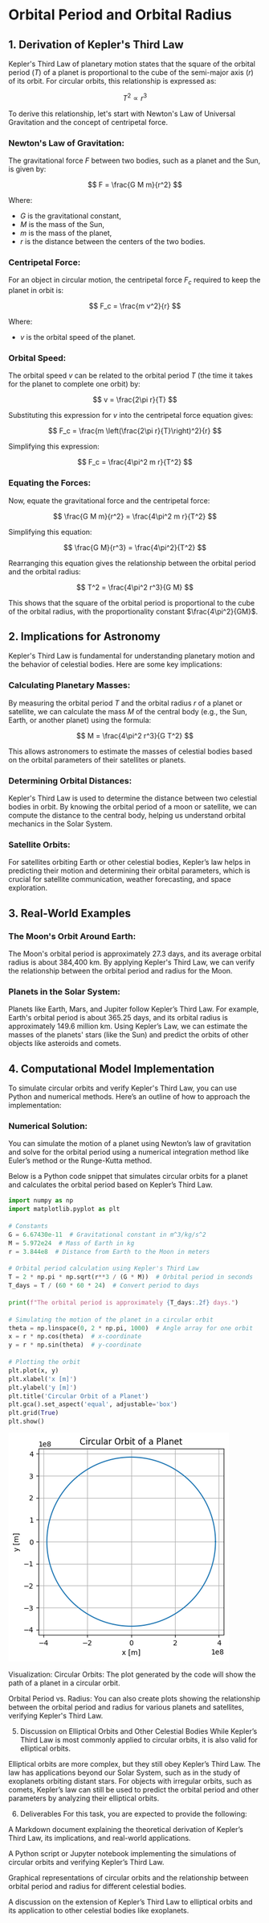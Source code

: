 # Orbital Period and Orbital Radius

## 1. Derivation of Kepler's Third Law

Kepler's Third Law of planetary motion states that the square of the orbital period ($T$) of a planet is proportional to the cube of the semi-major axis ($r$) of its orbit. For circular orbits, this relationship is expressed as:

$$
T^2 \propto r^3
$$

To derive this relationship, let's start with Newton's Law of Universal Gravitation and the concept of centripetal force.

### Newton's Law of Gravitation:
The gravitational force $F$ between two bodies, such as a planet and the Sun, is given by:

$$
F = \frac{G M m}{r^2}
$$

Where:
- $G$ is the gravitational constant,
- $M$ is the mass of the Sun,
- $m$ is the mass of the planet,
- $r$ is the distance between the centers of the two bodies.

### Centripetal Force:
For an object in circular motion, the centripetal force $F_c$ required to keep the planet in orbit is:

$$
F_c = \frac{m v^2}{r}
$$

Where:
- $v$ is the orbital speed of the planet.

### Orbital Speed:
The orbital speed $v$ can be related to the orbital period $T$ (the time it takes for the planet to complete one orbit) by:

$$
v = \frac{2\pi r}{T}
$$

Substituting this expression for $v$ into the centripetal force equation gives:

$$
F_c = \frac{m \left(\frac{2\pi r}{T}\right)^2}{r}
$$

Simplifying this expression:

$$
F_c = \frac{4\pi^2 m r}{T^2}
$$

### Equating the Forces:
Now, equate the gravitational force and the centripetal force:

$$
\frac{G M m}{r^2} = \frac{4\pi^2 m r}{T^2}
$$

Simplifying this equation:

$$
\frac{G M}{r^3} = \frac{4\pi^2}{T^2}
$$

Rearranging this equation gives the relationship between the orbital period and the orbital radius:

$$
T^2 = \frac{4\pi^2 r^3}{G M}
$$

This shows that the square of the orbital period is proportional to the cube of the orbital radius, with the proportionality constant $\frac{4\pi^2}{GM}$.

## 2. Implications for Astronomy

Kepler's Third Law is fundamental for understanding planetary motion and the behavior of celestial bodies. Here are some key implications:

### Calculating Planetary Masses:
By measuring the orbital period $T$ and the orbital radius $r$ of a planet or satellite, we can calculate the mass $M$ of the central body (e.g., the Sun, Earth, or another planet) using the formula:

$$
M = \frac{4\pi^2 r^3}{G T^2}
$$

This allows astronomers to estimate the masses of celestial bodies based on the orbital parameters of their satellites or planets.

### Determining Orbital Distances:
Kepler's Third Law is used to determine the distance between two celestial bodies in orbit. By knowing the orbital period of a moon or satellite, we can compute the distance to the central body, helping us understand orbital mechanics in the Solar System.

### Satellite Orbits:
For satellites orbiting Earth or other celestial bodies, Kepler’s law helps in predicting their motion and determining their orbital parameters, which is crucial for satellite communication, weather forecasting, and space exploration.

## 3. Real-World Examples

### The Moon's Orbit Around Earth:
The Moon's orbital period is approximately 27.3 days, and its average orbital radius is about 384,400 km. By applying Kepler's Third Law, we can verify the relationship between the orbital period and radius for the Moon.

### Planets in the Solar System:
Planets like Earth, Mars, and Jupiter follow Kepler’s Third Law. For example, Earth's orbital period is about 365.25 days, and its orbital radius is approximately 149.6 million km. Using Kepler’s Law, we can estimate the masses of the planets' stars (like the Sun) and predict the orbits of other objects like asteroids and comets.

## 4. Computational Model Implementation

To simulate circular orbits and verify Kepler's Third Law, you can use Python and numerical methods. Here’s an outline of how to approach the implementation:

### Numerical Solution:
You can simulate the motion of a planet using Newton’s law of gravitation and solve for the orbital period using a numerical integration method like Euler’s method or the Runge-Kutta method.

Below is a Python code snippet that simulates circular orbits for a planet and calculates the orbital period based on Kepler’s Third Law.

```python
import numpy as np
import matplotlib.pyplot as plt

# Constants
G = 6.67430e-11  # Gravitational constant in m^3/kg/s^2
M = 5.972e24  # Mass of Earth in kg
r = 3.844e8  # Distance from Earth to the Moon in meters

# Orbital period calculation using Kepler's Third Law
T = 2 * np.pi * np.sqrt(r**3 / (G * M))  # Orbital period in seconds
T_days = T / (60 * 60 * 24)  # Convert period to days

print(f"The orbital period is approximately {T_days:.2f} days.")

# Simulating the motion of the planet in a circular orbit
theta = np.linspace(0, 2 * np.pi, 1000)  # Angle array for one orbit
x = r * np.cos(theta)  # x-coordinate
y = r * np.sin(theta)  # y-coordinate

# Plotting the orbit
plt.plot(x, y)
plt.xlabel('x [m]')
plt.ylabel('y [m]')
plt.title('Circular Orbit of a Planet')
plt.gca().set_aspect('equal', adjustable='box')
plt.grid(True)
plt.show()
```

 ![alt text](circular.png)

Visualization:
Circular Orbits: The plot generated by the code will show the path of a planet in a circular orbit.

Orbital Period vs. Radius: You can also create plots showing the relationship between the orbital period and radius for various planets and satellites, verifying Kepler's Third Law.

5. Discussion on Elliptical Orbits and Other Celestial Bodies
While Kepler’s Third Law is most commonly applied to circular orbits, it is also valid for elliptical orbits. 

Elliptical orbits are more complex, but they still obey Kepler’s Third Law. The law has applications beyond our Solar System, such as in the study of exoplanets orbiting distant stars. For objects with irregular orbits, such as comets, Kepler’s law can still be used to predict the orbital period and other parameters by analyzing their elliptical orbits.

6. Deliverables
For this task, you are expected to provide the following:

A Markdown document explaining the theoretical derivation of Kepler’s Third Law, its implications, and real-world applications.

A Python script or Jupyter notebook implementing the simulations of circular orbits and verifying Kepler’s Third Law.

Graphical representations of circular orbits and the relationship between orbital period and radius for different celestial bodies.

A discussion on the extension of Kepler’s Third Law to elliptical orbits and its application to other celestial bodies like exoplanets.


